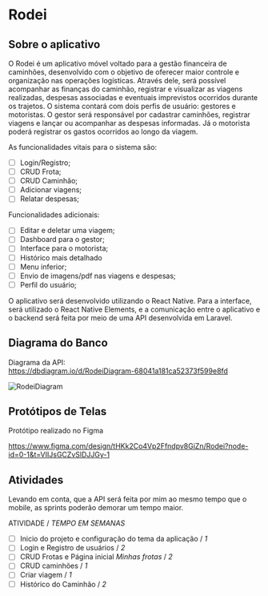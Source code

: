 # Rodei
## Sobre o aplicativo

O Rodei é um aplicativo móvel voltado para a gestão financeira de caminhões, desenvolvido com o objetivo de oferecer maior controle e organização nas operações logísticas. Através dele, será possível acompanhar as finanças do caminhão, registrar e visualizar as viagens realizadas, despesas associadas e eventuais imprevistos ocorridos durante os trajetos. O sistema contará com dois perfis de usuário: gestores e motoristas. O gestor será responsável por cadastrar caminhões, registrar viagens e lançar ou acompanhar as despesas informadas. Já o motorista poderá registrar os gastos ocorridos ao longo da viagem.  

As funcionalidades vitais para o sistema são:
- [ ] Login/Registro;
- [ ] CRUD Frota;
- [ ] CRUD Caminhão;
- [ ] Adicionar viagens;
- [ ] Relatar despesas;
  
Funcionalidades adicionais:
- [ ] Editar e deletar uma viagem;
- [ ] Dashboard para o gestor;
- [ ] Interface para o motorista;
- [ ] Histórico mais detalhado
- [ ] Menu inferior;
- [ ] Envio de imagens/pdf nas viagens e despesas;
- [ ] Perfil do usuário;
  
O aplicativo será desenvolvido utilizando o React Native. Para a interface, será utilizado o React Native Elements, e a comunicação entre o aplicativo e o backend será feita por meio de uma API desenvolvida em Laravel.

## Diagrama do Banco
Diagrama da API:  
https://dbdiagram.io/d/RodeiDiagram-68041a181ca52373f599e8fd

![RodeiDiagram](https://github.com/user-attachments/assets/eddd4396-3f8e-4798-9339-bd442cf29273)


## Protótipos de Telas
Protótipo realizado no Figma  
  
https://www.figma.com/design/tHKk2Co4Vp2Ffndpv8GiZn/Rodei?node-id=0-1&t=VIIJsGCZvSlDJJGy-1

## Atividades 
Levando em conta, que a API será feita por mim ao mesmo tempo que o mobile, as sprints poderão demorar um tempo maior.  
  
ATIVIDADE / *TEMPO EM SEMANAS*
- [ ] Inicio do projeto e configuração do tema da aplicação / *1*
- [ ] Login e Registro de usuários / *2*
- [ ] CRUD Frotas e Página inicial *Minhas frotas* / *2*
- [ ] CRUD caminhões / *1*
- [ ] Criar viagem / *1*
- [ ] Histórico do Caminhão / *2*
